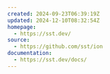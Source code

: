 ```yaml
---
created: 2024-09-23T06:39:19Z
updated: 2024-12-10T08:32:54Z
homepage:
  - https://sst.dev/
source:
  - https://github.com/sst/ion
documentation:
  - https://sst.dev/docs/
---
```


